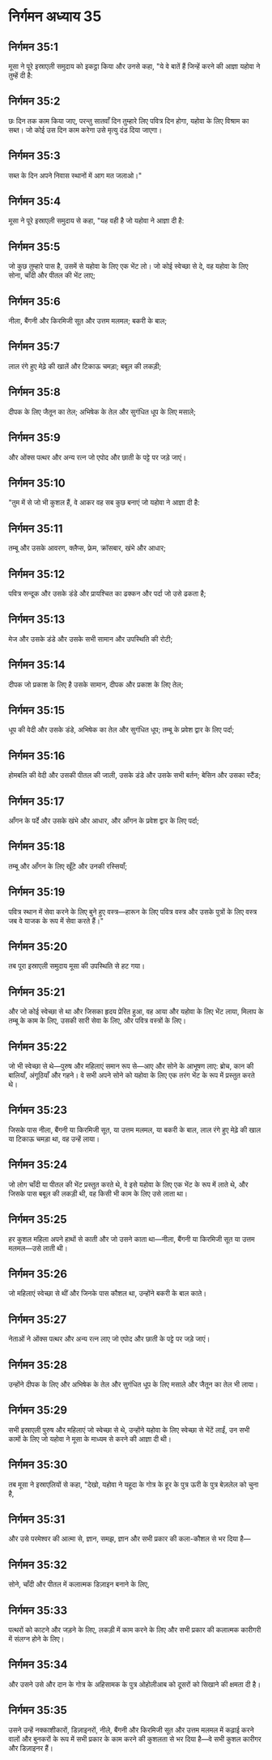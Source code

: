 # निर्गमन अध्याय 35

## निर्गमन 35:1
मूसा ने पूरे इस्राएली समुदाय को इकट्ठा किया और उनसे कहा, "ये वे बातें हैं जिन्हें करने की आज्ञा यहोवा ने तुम्हें दी है:

## निर्गमन 35:2
छः दिन तक काम किया जाए, परन्तु सातवाँ दिन तुम्हारे लिए पवित्र दिन होगा, यहोवा के लिए विश्राम का सब्त। जो कोई उस दिन काम करेगा उसे मृत्यु दंड दिया जाएगा।

## निर्गमन 35:3
सब्त के दिन अपने निवास स्थानों में आग मत जलाओ।"

## निर्गमन 35:4
मूसा ने पूरे इस्राएली समुदाय से कहा, "यह वही है जो यहोवा ने आज्ञा दी है:

## निर्गमन 35:5
जो कुछ तुम्हारे पास है, उसमें से यहोवा के लिए एक भेंट लो। जो कोई स्वेच्छा से दे, वह यहोवा के लिए सोना, चाँदी और पीतल की भेंट लाए;

## निर्गमन 35:6
नीला, बैंगनी और किरमिजी सूत और उत्तम मलमल; बकरी के बाल;

## निर्गमन 35:7
लाल रंगे हुए मेढ़े की खालें और टिकाऊ चमड़ा; बबूल की लकड़ी;

## निर्गमन 35:8
दीपक के लिए जैतून का तेल; अभिषेक के तेल और सुगंधित धूप के लिए मसाले;

## निर्गमन 35:9
और ओंक्स पत्थर और अन्य रत्न जो एपोद और छाती के पट्टे पर जड़े जाएं।

## निर्गमन 35:10
"तुम में से जो भी कुशल हैं, वे आकर वह सब कुछ बनाएं जो यहोवा ने आज्ञा दी है:

## निर्गमन 35:11
तम्बू और उसके आवरण, क्लैप्स, फ्रेम, क्रॉसबार, खंभे और आधार;

## निर्गमन 35:12
पवित्र सन्दूक और उसके डंडे और प्रायश्चित का ढक्कन और पर्दा जो उसे ढकता है;

## निर्गमन 35:13
मेज और उसके डंडे और उसके सभी सामान और उपस्थिति की रोटी;

## निर्गमन 35:14
दीपक जो प्रकाश के लिए है उसके सामान, दीपक और प्रकाश के लिए तेल;

## निर्गमन 35:15
धूप की वेदी और उसके डंडे, अभिषेक का तेल और सुगंधित धूप; तम्बू के प्रवेश द्वार के लिए पर्दा;

## निर्गमन 35:16
होमबलि की वेदी और उसकी पीतल की जाली, उसके डंडे और उसके सभी बर्तन; बेसिन और उसका स्टैंड;

## निर्गमन 35:17
आँगन के पर्दे और उसके खंभे और आधार, और आँगन के प्रवेश द्वार के लिए पर्दा;

## निर्गमन 35:18
तम्बू और आँगन के लिए खूँटे और उनकी रस्सियाँ;

## निर्गमन 35:19
पवित्र स्थान में सेवा करने के लिए बुने हुए वस्त्र—हारून के लिए पवित्र वस्त्र और उसके पुत्रों के लिए वस्त्र जब वे याजक के रूप में सेवा करते हैं।"

## निर्गमन 35:20
तब पूरा इस्राएली समुदाय मूसा की उपस्थिति से हट गया।

## निर्गमन 35:21
और जो कोई स्वेच्छा से था और जिसका हृदय प्रेरित हुआ, वह आया और यहोवा के लिए भेंट लाया, मिलाप के तम्बू के काम के लिए, उसकी सारी सेवा के लिए, और पवित्र वस्त्रों के लिए।

## निर्गमन 35:22
जो भी स्वेच्छा से थे—पुरुष और महिलाएं समान रूप से—आए और सोने के आभूषण लाए: ब्रोच, कान की बालियाँ, अंगूठियाँ और गहने। वे सभी अपने सोने को यहोवा के लिए एक तरंग भेंट के रूप में प्रस्तुत करते थे।

## निर्गमन 35:23
जिसके पास नीला, बैंगनी या किरमिजी सूत, या उत्तम मलमल, या बकरी के बाल, लाल रंगे हुए मेढ़े की खाल या टिकाऊ चमड़ा था, वह उन्हें लाया।

## निर्गमन 35:24
जो लोग चाँदी या पीतल की भेंट प्रस्तुत करते थे, वे इसे यहोवा के लिए एक भेंट के रूप में लाते थे, और जिसके पास बबूल की लकड़ी थी, वह किसी भी काम के लिए उसे लाता था।

## निर्गमन 35:25
हर कुशल महिला अपने हाथों से काती और जो उसने काता था—नीला, बैंगनी या किरमिजी सूत या उत्तम मलमल—उसे लाती थी।

## निर्गमन 35:26
जो महिलाएं स्वेच्छा से थीं और जिनके पास कौशल था, उन्होंने बकरी के बाल काते।

## निर्गमन 35:27
नेताओं ने ओंक्स पत्थर और अन्य रत्न लाए जो एपोद और छाती के पट्टे पर जड़े जाएं।

## निर्गमन 35:28
उन्होंने दीपक के लिए और अभिषेक के तेल और सुगंधित धूप के लिए मसाले और जैतून का तेल भी लाया।

## निर्गमन 35:29
सभी इस्राएली पुरुष और महिलाएं जो स्वेच्छा से थे, उन्होंने यहोवा के लिए स्वेच्छा से भेंटें लाईं, उन सभी कामों के लिए जो यहोवा ने मूसा के माध्यम से करने की आज्ञा दी थी।

## निर्गमन 35:30
तब मूसा ने इस्राएलियों से कहा, "देखो, यहोवा ने यहूदा के गोत्र के हूर के पुत्र ऊरी के पुत्र बेज़लेल को चुना है,

## निर्गमन 35:31
और उसे परमेश्वर की आत्मा से, ज्ञान, समझ, ज्ञान और सभी प्रकार की कला-कौशल से भर दिया है—

## निर्गमन 35:32
सोने, चाँदी और पीतल में कलात्मक डिज़ाइन बनाने के लिए,

## निर्गमन 35:33
पत्थरों को काटने और जड़ने के लिए, लकड़ी में काम करने के लिए और सभी प्रकार की कलात्मक कारीगरी में संलग्न होने के लिए।

## निर्गमन 35:34
और उसने उसे और दान के गोत्र के अहिसामक के पुत्र ओहोलीआब को दूसरों को सिखाने की क्षमता दी है।

## निर्गमन 35:35
उसने उन्हें नक्काशीकारों, डिज़ाइनरों, नीले, बैंगनी और किरमिजी सूत और उत्तम मलमल में कढ़ाई करने वालों और बुनकरों के रूप में सभी प्रकार के काम करने की कुशलता से भर दिया है—वे सभी कुशल कारीगर और डिज़ाइनर हैं।
